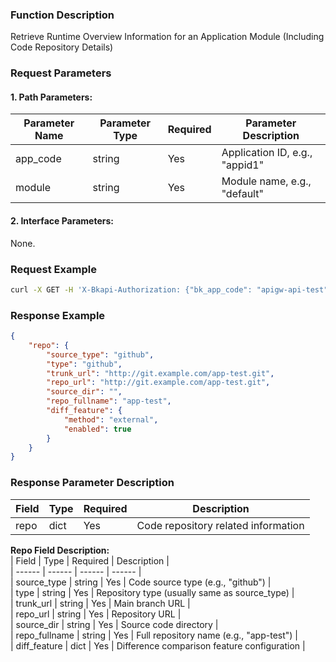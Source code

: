 ### Function Description  
Retrieve Runtime Overview Information for an Application Module (Including Code Repository Details)

### Request Parameters  

#### 1. Path Parameters:  
| Parameter Name | Parameter Type | Required | Parameter Description |  
| ------------ | ------------ | ------ | ---------------- |  
| app_code | string | Yes | Application ID, e.g., "appid1" |  
| module | string | Yes | Module name, e.g., "default" |  

#### 2. Interface Parameters:  
None.  

### Request Example  
```bash
curl -X GET -H 'X-Bkapi-Authorization: {"bk_app_code": "apigw-api-test", "bk_app_secret": "***", "bk_ticket": "***"}' -d '{}' --insecure http://bkapi.example.com/api/bkpaas3/prod/bkapps/applications/appid1/modules/default/runtime/overview
```  

### Response Example  
```json
{
    "repo": {
        "source_type": "github",
        "type": "github",
        "trunk_url": "http://git.example.com/app-test.git",
        "repo_url": "http://git.example.com/app-test.git",
        "source_dir": "",
        "repo_fullname": "app-test",
        "diff_feature": {
            "method": "external",
            "enabled": true
        }
    }
}
```  

### Response Parameter Description  
| Field | Type | Required | Description |  
| ------ | ------ | ------ | ------ |  
| repo | dict | Yes | Code repository related information |  

**Repo Field Description:**  
| Field | Type | Required | Description |  
| ------ | ------ | ------ | ------ |  
| source_type | string | Yes | Code source type (e.g., "github") |  
| type | string | Yes | Repository type (usually same as source_type) |  
| trunk_url | string | Yes | Main branch URL |  
| repo_url | string | Yes | Repository URL |  
| source_dir | string | Yes | Source code directory |  
| repo_fullname | string | Yes | Full repository name (e.g., "app-test") |  
| diff_feature | dict | Yes | Difference comparison feature configuration |  